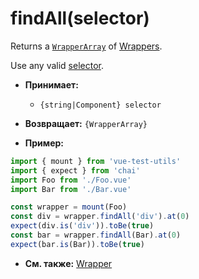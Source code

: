 # findAll(selector)

Returns a [`WrapperArray`](../wrapper-array/README.md) of [Wrappers](README.md).

Use any valid [selector](../selectors.md).

- **Принимает:**
  - `{string|Component} selector`

- **Возвращает:** `{WrapperArray}`

- **Пример:**

```js
import { mount } from 'vue-test-utils'
import { expect } from 'chai'
import Foo from './Foo.vue'
import Bar from './Bar.vue'

const wrapper = mount(Foo)
const div = wrapper.findAll('div').at(0)
expect(div.is('div')).toBe(true)
const bar = wrapper.findAll(Bar).at(0)
expect(bar.is(Bar)).toBe(true)
```

- **См. также:** [Wrapper](README.md)
